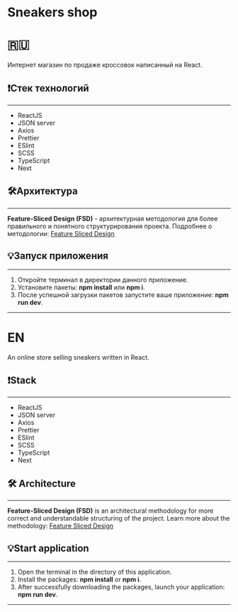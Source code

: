 # Sneakers shop 
# 🇷🇺
Интернет магазин по продаже кроссовок написанный на React.
## ❗Стек технологий
____
- ReactJS
- JSON server
- Axios
- Prettier
- ESlint
- SCSS
- TypeScript
- Next
## 🛠️Архитектура
___
**Feature-Sliced Design (FSD)** - архитектурная методология для более правильного и понятного структурирования проекта.
Подробнее о методологии: [Feature Sliced Design](https://feature-sliced.design/ru)
## 💡Запуск приложения
___
1. Откройте терминал в директории данного приложение.
2. Установите пакеты: **npm install** или **npm i**.
3. После успешной загрузки пакетов запустите ваше приложение: **npm run dev**.
___
# EN
An online store selling sneakers written in React.
## ❗Stack
___
- ReactJS
- JSON server
- Axios
- Prettier
- ESlint
- SCSS
- TypeScript
- Next
 ## 🛠️ Architecture
___
**Feature-Sliced Design (FSD)** is an architectural methodology for more correct and understandable structuring of the project.
Learn more about the methodology: [Feature Sliced Design](https://feature-sliced.design/en)
## 💡Start application
___
1. Open the terminal in the directory of this application.
2. Install the packages: **npm install** or **npm i**.
3. After successfully downloading the packages, launch your application: **npm run dev**.
___